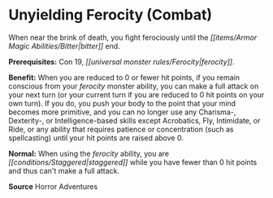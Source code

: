 ﻿---
cssclass: [feats]

---
# Unyielding Ferocity (Combat)

When near the brink of death, you fight ferociously until the _[[items/Armor Magic Abilities/Bitter|bitter]]_ end.

**Prerequisites:** Con 19, _[[universal monster rules/Ferocity|ferocity]]_.

**Benefit:** When you are reduced to 0 or fewer hit points, if you remain conscious from your _ferocity_ monster ability, you can make a full attack on your next turn (or your current turn if you are reduced to 0 hit points on your own turn). If you do, you push your body to the point that your mind becomes more primitive, and you can no longer use any Charisma-, Dexterity-, or Intelligence-based skills except Acrobatics, Fly, Intimidate, or Ride, or any ability that requires patience or concentration (such as spellcasting) until your hit points are raised above 0.

**Normal:** When using the _ferocity_ ability, you are _[[conditions/Staggered|staggered]]_ while you have fewer than 0 hit points and thus can't make a full attack.

**Source** Horror Adventures